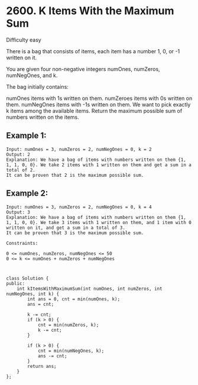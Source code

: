 # 2600. K Items With the Maximum Sum
Difficulty easy

There is a bag that consists of items, each item has a number 1, 0, or -1 written on it.

You are given four non-negative integers numOnes, numZeros, numNegOnes, and k.

The bag initially contains:

numOnes items with 1s written on them.
numZeroes items with 0s written on them.
numNegOnes items with -1s written on them.
We want to pick exactly k items among the available items. Return the maximum possible sum of numbers written on the items.


## Example 1:
```
Input: numOnes = 3, numZeros = 2, numNegOnes = 0, k = 2
Output: 2
Explanation: We have a bag of items with numbers written on them {1, 1, 1, 0, 0}. We take 2 items with 1 written on them and get a sum in a total of 2.
It can be proven that 2 is the maximum possible sum.
```


## Example 2:
```
Input: numOnes = 3, numZeros = 2, numNegOnes = 0, k = 4
Output: 3
Explanation: We have a bag of items with numbers written on them {1, 1, 1, 0, 0}. We take 3 items with 1 written on them, and 1 item with 0 written on it, and get a sum in a total of 3.
It can be proven that 3 is the maximum possible sum.
```


```
Constraints:

0 <= numOnes, numZeros, numNegOnes <= 50
0 <= k <= numOnes + numZeros + numNegOnes
```


#
```
class Solution {
public:
    int kItemsWithMaximumSum(int numOnes, int numZeros, int numNegOnes, int k) {
        int ans = 0, cnt = min(numOnes, k);
        ans = cnt;

        k -= cnt;
        if (k > 0) {
            cnt = min(numZeros, k);
            k -= cnt;
        }

        if (k > 0) {
            cnt = min(numNegOnes, k);
            ans -= cnt;
        }
        return ans;
    }
};
```